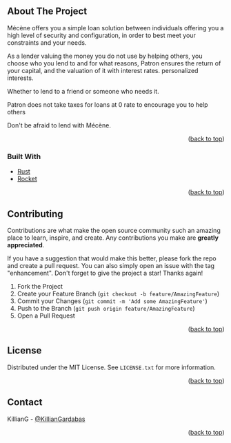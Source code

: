 <div id="top"></div>

<!-- ABOUT THE PROJECT -->
## About The Project

Mécène offers you a simple loan solution between individuals offering you a high level of security and configuration, in order to best meet your constraints and your needs.

As a lender valuing the money you do not use by helping others, you choose who you lend to and for what reasons, Patron ensures the return of your capital, and the valuation of it with interest rates. personalized interests.

Whether to lend to a friend or someone who needs it.

Patron does not take taxes for loans at 0 rate to encourage you to help others

Don't be afraid to lend with Mécène.

<p align="right">(<a href="#top">back to top</a>)</p>



### Built With

* [Rust](https://www.rust-lang.org/)
* [Rocket](https://rocket.rs/)

<p align="right">(<a href="#top">back to top</a>)</p>


<!-- CONTRIBUTING -->
## Contributing

Contributions are what make the open source community such an amazing place to learn, inspire, and create. Any contributions you make are **greatly appreciated**.

If you have a suggestion that would make this better, please fork the repo and create a pull request. You can also simply open an issue with the tag "enhancement".
Don't forget to give the project a star! Thanks again!

1. Fork the Project
2. Create your Feature Branch (`git checkout -b feature/AmazingFeature`)
3. Commit your Changes (`git commit -m 'Add some AmazingFeature'`)
4. Push to the Branch (`git push origin feature/AmazingFeature`)
5. Open a Pull Request

<p align="right">(<a href="#top">back to top</a>)</p>



<!-- LICENSE -->
## License

Distributed under the MIT License. See `LICENSE.txt` for more information.

<p align="right">(<a href="#top">back to top</a>)</p>



<!-- CONTACT -->
## Contact

KillianG - [@KillianGardabas](https://twitter.com/killiangardabas)


<p align="right">(<a href="#top">back to top</a>)</p>
